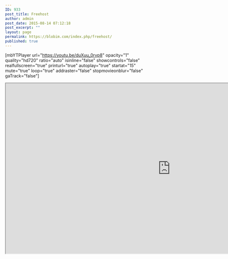 ```yaml
---
ID: 933
post_title: Freehost
author: admin
post_date: 2015-08-14 07:12:18
post_excerpt: ""
layout: page
permalink: https://blobim.com/index.php/freehost/
published: true
---
```

[mbYTPlayer url="https://youtu.be/duXuu_0rvp8" opacity="1" quality="hd720" ratio="auto" isinline="false" showcontrols="false" realfullscreen="true" printurl="true" autoplay="true" startat="15" mute="true" loop="true" addraster="false" stopmovieonblur="false" gaTrack="false"]

<iframe src="http://www.ultimatefreehost.in/" width="1080" height="560"></iframe>